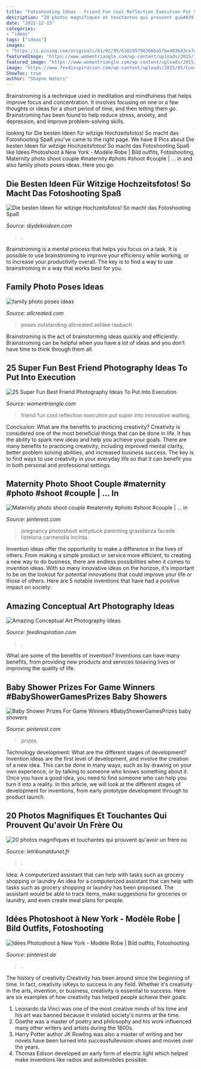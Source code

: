 ```yaml
---
title: "Fotoshooting Ideas - Friend Fun Cool Reflection Execution Put Super Into Innovative Waiting"
description: "20 photos magnifiques et touchantes qui prouvent qu&#039;avoir un frère ou"
date: "2022-12-15"
categories:
- "ideas"
tags: ["ideas"]
images:
- "https://i.pinimg.com/originals/61/02/95/610295798366ba5f6e403643ce7d75df.jpg"
featuredImage: "https://www.womentriangle.com/wp-content/uploads/2015/10/reflection.jpg"
featured_image: "https://www.womentriangle.com/wp-content/uploads/2015/10/reflection.jpg"
image: "https://www.feedinspiration.com/wp-content/uploads/2015/05/Conceptual-Portrait-Photography-Ideas.jpg"
ShowToc: true
author: "Shayne Waters"
---
```



Brainstroming is a technique used in meditation and mindfulness that helps improve focus and concentration. It involves focusing on one or a few thoughts or ideas for a short period of time, and then letting them go. Brainstroming has been found to help reduce stress, anxiety, and depression, and improve problem-solving skills.

	

		
looking for Die besten Ideen für witzige Hochzeitsfotos! So macht das Fotoshooting Spaß you've came to the right page. We have 8 Pics about Die besten Ideen für witzige Hochzeitsfotos! So macht das Fotoshooting Spaß like Idées Photoshoot à New York - Modèle Robe | Bild outfits, Fotoshooting, Maternity photo shoot couple #maternity #photo #shoot #couple | … in and also family photo poses ideas. Here you go:
		
    
## Die Besten Ideen Für Witzige Hochzeitsfotos! So Macht Das Fotoshooting Spaß

<img loading=lazy src="http://diydekoideen.com/wp-content/uploads/2017/06/Die_besten_Ideen_für_witzige_Hochzeitsfotos_So_macht_das_Fotoshooting_Spaß-41.jpg" onerror="this.onerror=null;this.src='https://tse1.mm.bing.net/th?id=OIP.3ZlKZbnmRGgbY0WDfqCb9gHaLH&amp;pid=15.1';" alt="Die besten Ideen für witzige Hochzeitsfotos! So macht das Fotoshooting Spaß">

_Source: diydekoideen.com_

>. 

	

Brainstroming is a mental process that helps you focus on a task. It is possible to use brainstroming to improve your efficiency while working, or to increase your productivity overall. The key is to find a way to use brainstroming in a way that works best for you.

    
## Family Photo Poses Ideas

<img loading=lazy src="https://www.allcreated.com/wp-content/uploads/2015/08/Screen-Shot-2015-08-27-at-7.43.00-AM.png" onerror="this.onerror=null;this.src='https://tse2.mm.bing.net/th?id=OIP.1DTp0ySADZugJ3JwMWkMQAHaGb&amp;pid=15.1';" alt="family photo poses ideas">

_Source: allcreated.com_

>poses outstanding allcreated ashlee raubach. 

	

Brainstroming is the act of brainstorming ideas quickly and efficiently. Brainstroming can be helpful when you have a lot of ideas and you don’t have time to think through them all.

    
## 25 Super Fun Best Friend Photography Ideas To Put Into Execution

<img loading=lazy src="https://www.womentriangle.com/wp-content/uploads/2015/10/reflection.jpg" onerror="this.onerror=null;this.src='https://tse3.mm.bing.net/th?id=OIP.NcVDSLbGMqx85P2VDnJ3cAHaLG&amp;pid=15.1';" alt="25 Super Fun Best Friend Photography Ideas To Put Into Execution">

_Source: womentriangle.com_

>friend fun cool reflection execution put super into innovative waiting. 

	

Conclusion: What are the benefits to practicing creativity?
Creativity is considered one of the most beneficial things that can be done in life. It has the ability to spark new ideas and help you achieve your goals. There are many benefits to practicing creativity, including improved mental clarity, better problem solving abilities, and increased business success. The key is to find ways to use creativity in your everyday life so that it can benefit you in both personal and professional settings.

    
## Maternity Photo Shoot Couple #maternity #photo #shoot #couple | … In

<img loading=lazy src="https://i.pinimg.com/originals/d4/76/c0/d476c088b9eba056b8d2bb68c5aefc74.jpg" onerror="this.onerror=null;this.src='https://tse3.mm.bing.net/th?id=OIP.KNQjcAcq6DjkaDUwbJOzagHaJQ&amp;pid=15.1';" alt="Maternity photo shoot couple #maternity #photo #shoot #couple | … in">

_Source: pinterest.com_

>pregnancy photoshoot wittyduck parenting gravidanza facede listelona carmendia incinta. 

	

Invention ideas offer the opportunity to make a difference in the lives of others. From making a simple product or service more efficient, to creating a new way to do business, there are endless possibilities when it comes to invention ideas. With so many innovative ideas on the horizon, it's important to be on the lookout for potential innovations that could improve your life or those of others. Here are 5 notable inventions that have had a positive impact on society: 
    
## Amazing Conceptual Art Photography Ideas

<img loading=lazy src="https://www.feedinspiration.com/wp-content/uploads/2015/05/Conceptual-Portrait-Photography-Ideas.jpg" onerror="this.onerror=null;this.src='https://tse3.mm.bing.net/th?id=OIP.VmjOfQu9cwjeECA1_WTayAHaHa&amp;pid=15.1';" alt="Amazing Conceptual Art Photography Ideas">

_Source: feedinspiration.com_

>. 

	

What are some of the benefits of invention?
Inventions can have many benefits, from providing new products and services tosaving lives or improving the quality of life.

    
## Baby Shower Prizes For Game Winners #BabyShowerGamesPrizes Baby Showers

<img loading=lazy src="https://i.pinimg.com/originals/61/02/95/610295798366ba5f6e403643ce7d75df.jpg" onerror="this.onerror=null;this.src='https://tse2.mm.bing.net/th?id=OIP.cmOlGVAGiP86fMzjQpqNXwHaLH&amp;pid=15.1';" alt="Baby Shower Prizes For Game Winners #BabyShowerGamesPrizes baby showers">

_Source: pinterest.com_

>prizes. 

	

Technology development: What are the different stages of development?
Invention ideas are the first level of development, and involve the creation of a new idea. This can be done in many ways, such as by drawing on your own experience, or by talking to someone who knows something about it. Once you have a good idea, you need to find someone who can help you turn it into a reality. In this article, we will look at the different stages of development for inventions, from early prototype development through to product launch.

    
## 20 Photos Magnifiques Et Touchantes Qui Prouvent Qu&#039;avoir Un Frère Ou

<img loading=lazy src="http://www.letribunaldunet.fr/wp-content/uploads/2016/03/k14-467x700.jpeg" onerror="this.onerror=null;this.src='https://tse1.mm.bing.net/th?id=OIP.QGes2_eaXDSeHEAoU2UOmgHaLG&amp;pid=15.1';" alt="20 photos magnifiques et touchantes qui prouvent qu&#039;avoir un frère ou">

_Source: letribunaldunet.fr_

>. 

	

Idea: A computerized assistant that can help with tasks such as grocery shopping or laundry
An idea for a computerized assistant that can help with tasks such as grocery shopping or laundry has been proposed. The assistant would be able to track items, make suggestions for groceries or laundry, and even create meal plans for people.

    
## Idées Photoshoot à New York - Modèle Robe | Bild Outfits, Fotoshooting

<img loading=lazy src="https://i.pinimg.com/736x/47/b1/b7/47b1b798f59cc60774a8dda54db0a147.jpg" onerror="this.onerror=null;this.src='https://tse3.mm.bing.net/th?id=OIP.JIIRxTigO_FG6u2alDJpnQHaLH&amp;pid=15.1';" alt="Idées Photoshoot à New York - Modèle Robe | Bild outfits, Fotoshooting">

_Source: pinterest.de_

>. 

	

The history of creativity
Creativity has been around since the beginning of time. In fact, creativity isKeys to success in any field. Whether it's creativity in the arts, invention, or business, creativity is essential to success. Here are six examples of how creativity has helped people achieve their goals: 
1. Leonardo da Vinci was one of the most creative minds of his time and his art was banned because it violated society's norms at the time. 
2. Goethe was a master of poetry and philosophy and his work influenced many other writers and artists during the 1800s. 
3. Harry Potter author JK Rowling was also a master of writing and her novels have been turned into successfullevision shows and movies over the years. 
4. Thomas Edison developed an early form of electric light which helped make inventions like radios and automobiles possible. 


